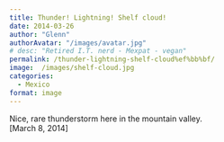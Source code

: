 ```yaml
---
title: Thunder! Lightning! Shelf cloud!﻿
date: 2014-03-26
author: "Glenn"
authorAvatar: "/images/avatar.jpg"
# desc: "Retired I.T. nerd - Mexpat - vegan"
permalink: /thunder-lightning-shelf-cloud%ef%bb%bf/
image:  /images/shelf-cloud.jpg
categories:
  - Mexico
format: image
---
```

Nice, rare thunderstorm here in the mountain valley.  
[March 8, 2014]

<!-- Place this tag where you want the widget to render. -->

<div class="g-post" data-href="https://plus.google.com/114258537874060607166/posts/hRk1JA9TUd4">
</div>

